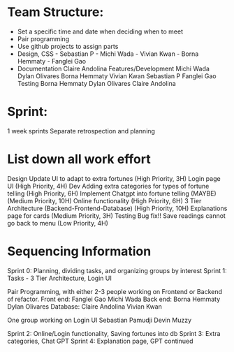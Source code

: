 # Team Structure:
  -   Set a specific time and date when deciding when to meet
  -   Pair programming
  -   Use github projects to assign parts
  -   Design, CSS
    -   Sebastian P
    -   Michi Wada
    -   Vivian Kwan
    -   Borna Hemmaty
    -   Fanglei Gao
  -   Documentation
Claire Andolina
Features/Development
Michi Wada
Dylan Olivares
Borna Hemmaty
Vivian Kwan
Sebastian P
Fanglei Gao
Testing
Borna Hemmaty
Dylan Olivares
Claire Andolina

# Sprint:
1 week sprints
Separate retrospection and planning

# List down all work effort
Design
Update UI to adapt to extra fortunes 			(High Priority, 3H)
Login page UI 						(High Priority, 4H)
Dev
Adding extra categories for types of fortune telling 	(High Priority, 6H)
Implement Chatgpt into fortune telling (MAYBE) 	(Medium Priority, 10H) 
Online functionality 					(High Priority, 6H)
3 Tier Architecture (Backend-Frontend-Database)	(High Priority, 10H)
Explanations page for cards				(Medium Priority, 3H)
Testing
Bug fix!! Save readings cannot go back to menu 	(Low Priority, 4H)

# Sequencing Information
Sprint 0: Planning, dividing tasks, and organizing groups by interest
Sprint 1: Tasks - 3 Tier Architecture, Login UI

Pair Programming, with either 2-3 people working on Frontend or Backend of refactor.
Front end:
Fanglei Gao
Michi Wada
Back end:
Borna Hemmaty
 Dylan Olivares
Database:
Claire Andolina
Vivian Kwan

One group working on Login UI
Sebastian Pamudji
Devin Muzzy

Sprint 2: Online/Login functionality, Saving fortunes into db
Sprint 3: Extra categories, Chat GPT
Sprint 4: Explanation page, GPT continued
